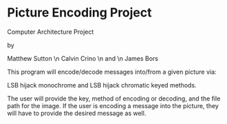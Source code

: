 # Picture Encoding Project
Computer Architecture Project

by 

Matthew Sutton \n
Calvin Crino \n
and \n
James Bors

This program will encode/decode messages into/from a given picture via:

LSB hijack monochrome and LSB hijack chromatic keyed methods.

The user will provide the key, method of encoding or decoding, and the file path for the image. If the user is encoding a message into the picture, they will have to provide the desired message as well.
